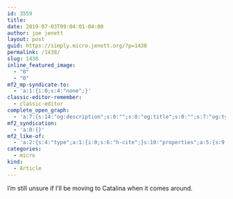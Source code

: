 ```yaml
---
id: 3559
title: 
date: 2019-07-03T09:04:01-04:00
author: joe jenett
layout: post
guid: https://simply.micro.jenett.org/?p=1438
permalink: /1438/
slug: 1438
inline_featured_image:
  - "0"
  - "0"
mf2_mp-syndicate-to:
  - 'a:1:{i:0;s:4:"none";}'
classic-editor-remember:
  - classic-editor
complete_open_graph:
  - 'a:7:{s:14:"og:description";s:0:"";s:8:"og:title";s:0:"";s:7:"og:type";s:0:"";s:12:"twitter:card";s:7:"summary";s:15:"twitter:creator";s:0:"";s:19:"twitter:description";s:0:"";s:8:"og:image";s:0:"";}'
mf2_syndication:
  - 'a:0:{}'
mf2_like-of:
  - 'a:2:{s:4:"type";a:1:{i:0;s:6:"h-cite";}s:10:"properties";a:5:{s:9:"published";a:1:{i:0;s:25:"2019-06-30T07:00:49+00:00";}s:7:"summary";a:1:{i:0;s:129:"Some time in the next week or two, Apple should release macOS 10.14.6, almost certainly the last version of Mojave we’ll see...";}s:4:"name";a:1:{i:0;s:18:"Last of the Mojave";}s:3:"url";a:1:{i:0;s:75:"https://eclecticlight.co/2019/06/30/last-week-on-my-mac-last-of-the-mojave/";}s:11:"publication";a:1:{i:0;s:26:"The Eclectic Light Company";}}}'
categories:
  - micro
kind:
  - Article
---
```

I’m still unsure if I’ll be moving to Catalina when it comes around.